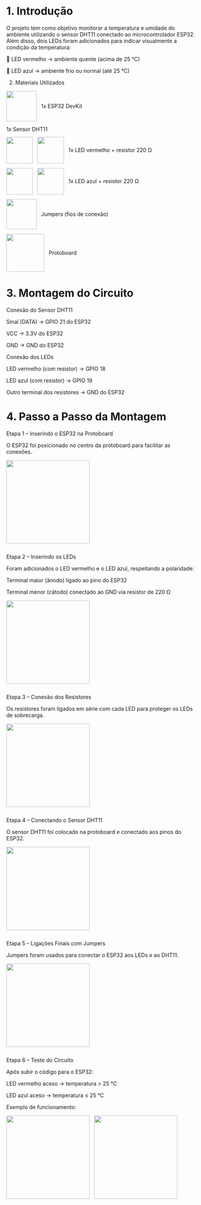# 1. Introdução

O projeto tem como objetivo monitorar a temperatura e umidade do ambiente utilizando o sensor DHT11 conectado ao microcontrolador ESP32.
Além disso, dois LEDs foram adicionados para indicar visualmente a condição da temperatura:

🔴 LED vermelho → ambiente quente (acima de 25 °C)

🔵 LED azul → ambiente frio ou normal (até 25 °C)

2. Materiais Utilizados
<div style="display:flex; align-items:center; gap:12px; margin-bottom:12px;"> <img src="https://github.com/user-attachments/assets/dbb5adae-6f1e-4d86-93a2-04bc007998db" style="width:80px; height:auto;" /> <span>1x ESP32 DevKit</span> </div> <div style="display:flex; align-items:center; gap:12px; margin-bottom:12px;"> <span>1x Sensor DHT11</span> </div> <div style="display:flex; align-items:center; gap:12px; margin-bottom:12px;"> <img src="https://github.com/user-attachments/assets/ed78b9e0-6ba4-4abc-8431-8ec26bd54b72" style="width:70px; height:auto;" /> <img src="https://github.com/user-attachments/assets/0d623fb3-924b-4d26-87cc-8b7f36f56e56" style="width:70px; height:auto;" /> <span>1x LED vermelho + resistor 220 Ω</span> </div> <div style="display:flex; align-items:center; gap:12px; margin-bottom:12px;"> <img src="https://github.com/user-attachments/assets/6225fe3d-b99f-4420-bfd9-1dca9182048b" style="width:70px; height:auto;" /> <img src="https://github.com/user-attachments/assets/0d623fb3-924b-4d26-87cc-8b7f36f56e56" style="width:70px; height:auto;" /> <span>1x LED azul + resistor 220 Ω</span> </div> <div style="display:flex; align-items:center; gap:12px; margin-bottom:12px;"> <img src="https://github.com/user-attachments/assets/d156e551-28df-4287-97f1-e562f089a54b" style="width:80px; height:auto;" /> <span>Jumpers (fios de conexão)</span> </div> <div style="display:flex; align-items:center; gap:12px; margin-bottom:12px;"> <img src="https://github.com/user-attachments/assets/2f37cbf6-e85e-4b8f-aee8-b299d4615fa0" style="width:100px; height:auto;" /> <span>Protoboard</span> </div>



# 3. Montagem do Circuito
Conexão do Sensor DHT11

Sinal (DATA) → GPIO 21 do ESP32

VCC → 3.3V do ESP32

GND → GND do ESP32

Conexão dos LEDs

LED vermelho (com resistor) → GPIO 18

LED azul (com resistor) → GPIO 19

Outro terminal dos resistores → GND do ESP32

# 4. Passo a Passo da Montagem

Etapa 1 – Inserindo o ESP32 na Protoboard

O ESP32 foi posicionado no centro da protoboard para facilitar as conexões.

<img src="https://github.com/user-attachments/assets/42942e24-8371-4f97-93e4-b2758e76d679" style="width:220px; height:auto; margin-bottom:12px;" />

Etapa 2 – Inserindo os LEDs

Foram adicionados o LED vermelho e o LED azul, respeitando a polaridade:

Terminal maior (ânodo) ligado ao pino do ESP32

Terminal menor (cátodo) conectado ao GND via resistor de 220 Ω

<img src="https://github.com/user-attachments/assets/d3c5de8a-9188-479c-a1d9-8d3b72edae8c" style="width:220px; height:auto; margin-bottom:12px;" />

Etapa 3 – Conexão dos Resistores

Os resistores foram ligados em série com cada LED para proteger os LEDs de sobrecarga.

<img src="https://github.com/user-attachments/assets/812b5c2a-a1ae-44ca-9c16-6e790405e971" style="width:220px; height:auto; margin-bottom:12px;" />

Etapa 4 – Conectando o Sensor DHT11

O sensor DHT11 foi colocado na protoboard e conectado aos pinos do ESP32.

<img src="https://github.com/user-attachments/assets/2996b890-ff86-427d-a01a-4c141b97a2c5" style="width:220px; height:auto; margin-bottom:12px;" />

Etapa 5 – Ligações Finais com Jumpers

Jumpers foram usados para conectar o ESP32 aos LEDs e ao DHT11.

<img src="https://github.com/user-attachments/assets/ae7f4973-40ee-4a2f-aa8e-0a61e2ee44ef" style="width:220px; height:auto; margin-bottom:12px;" />

Etapa 6 – Teste do Circuito

Após subir o código para o ESP32:

LED vermelho aceso → temperatura > 25 °C

LED azul aceso → temperatura ≤ 25 °C

Exemplo de funcionamento:

<div style="display:flex; gap:12px;"> <img src="https://github.com/user-attachments/assets/6d0fa6fc-d808-4e0f-99d7-537ccde41cde" style="width:220px; height:auto;" /> <img src="https://github.com/user-attachments/assets/fc2f91cd-ef5b-412e-8ba5-8f4207f8a5b0" style="width:220px; height:auto;" /> </div>
